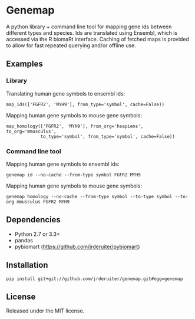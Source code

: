 # Genemap
A python library + command line tool for mapping gene ids between different types and species. Ids are translated using Ensembl, which is accessed via the R biomaRt interface. Caching of fetched maps is provided to allow for fast repeated querying and/or offline use.

## Examples

### Library

Translating human gene symbols to ensembl ids:
```{python}
map_ids(['FGFR2', 'MYH9'], from_type='symbol', cache=False))
```

Mapping human gene symbols to mouse gene symbols:
```{python}
map_homology(['FGFR2', 'MYH9'], from_org='hsapiens', to_org='mmusculus',
             to_type='symbol', from_type='symbol', cache=False))
```

### Command line tool

Mapping human gene symbols to ensembl ids:
```{bash}
genemap id --no-cache --from-type symbol FGFR2 MYH9
```

Mapping human gene symbols to mouse gene symbols:
```{bash}
genemap homology --no-cache --from-type symbol --to-type symbol --to-org mmusculus FGFR2 MYH9
```

## Dependencies
- Python 2.7 or 3.3+
- pandas
- pybiomart (<https://github.com/jrderuiter/pybiomart>)

## Installation

```{bash}
pip install git+git://github.com/jrderuiter/genemap.git#egg=genemap
```

## License
Released under the MIT license.
